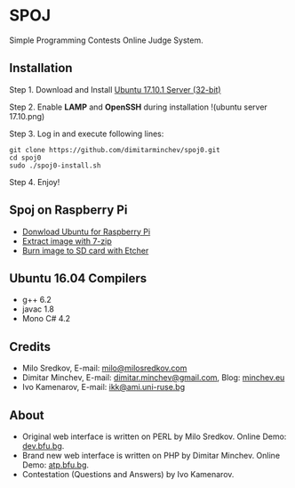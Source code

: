 # SPOJ
Simple Programming Contests Online Judge System.

## Installation
Step 1. Download and Install [Ubuntu 17.10.1 Server (32-bit)][1]

Step 2. Enable **LAMP** and **OpenSSH** during installation
!(ubuntu server 17.10.png)

Step 3. Log in and execute following lines:
```
git clone https://github.com/dimitarminchev/spoj0.git
cd spoj0
sudo ./spoj0-install.sh
```
Step 4. Enjoy!

## Spoj on Raspberry Pi
- [Donwload Ubuntu for Raspberry Pi][2]
- [Extract image with 7-zip][3]
- [Burn image to SD card with Etcher][4] 

## Ubuntu 16.04 Compilers
- g++ 6.2
- javac 1.8
- Mono C# 4.2

## Credits
- Milo Sredkov, E-mail: <milo@milosredkov.com>
- Dimitar Minchev, E-mail: <dimitar.minchev@gmail.com>, Blog: [minchev.eu][5]
- Ivo Kamenarov, E-mail: <ikk@ami.uni-ruse.bg>

## About
- Original web interface is written on PERL by Milo Sredkov. Online Demo: [dev.bfu.bg][6]. 
- Brand new web interface is written on PHP by Dimitar Minchev. Online Demo: [atp.bfu.bg][7].
- Contestation (Questions and Answers) by Ivo Kamenarov.

[1]: https://www.ubuntu.com/download/alternative-downloads/
[2]: https://wiki.ubuntu.com/ARM/RaspberryPi/
[3]: http://www.7-zip.org/
[4]: http://etcher.io/
[5]: http://www.minchev.eu/
[6]: http://dev.bfu.bg/spoj/
[7]: http://atp.bfu.bg/spoj/
